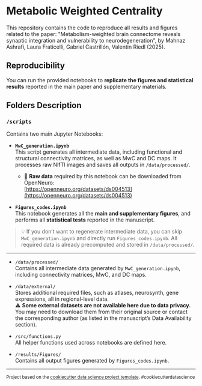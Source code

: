 # Metabolic Weighted Centrality

This repository contains the code to reproduce all results and figures related to the paper:
"Metabolism-weighted brain connectome reveals synaptic integration and vulnerability to neurodegeneration", by Mahnaz Ashrafi, Laura Fraticelli, Gabriel Castrillón, Valentin Riedl (2025).

## Reproducibility

You can run the provided notebooks to **replicate the figures and statistical results** reported in the main paper and supplementary materials.


## Folders Description

### `/scripts`

Contains two main Jupyter Notebooks:

- **`MwC_generation.ipynb`**  
  This script generates all intermediate data, including functional and structural connectivity matrices, as well as MwC and DC maps. It processes raw NIfTI images and saves all outputs in `/data/processed/`.

  - 🔗 **Raw data** required by this notebook can be downloaded from OpenNeuro:  
    [https://openneuro.org/datasets/ds004513](https://openneuro.org/datasets/ds004513)

- **`Figures_codes.ipynb`**  
  This notebook generates all the **main and supplementary figures**, and performs all **statistical tests** reported in the manuscript.

> 💡 If you don’t want to regenerate intermediate data, you can skip `MwC_generation.ipynb` and directly run `Figures_codes.ipynb`. All required data is already precomputed and stored in `/data/processed/`.

---


- `/data/processed/`  
  Contains all intermediate data generated by `MwC_generation.ipynb`, including connectivity matrices, MwC, and DC maps.

- `/data/external/`  
  Stores additional required files, such as atlases, neurosynth, gene expressions, all in regional-level data.  
  ⚠️ **Some external datasets are not  available here due to data privacy.** You may need to download them from their original source or contact the corresponding author (as listed in the manuscript’s Data Availability section).

- `/src/functions.py`  
  All helper functions used across notebooks are defined here.

- `/results/Figures/`  
  Contains all output figures generated by `Figures_codes.ipynb`.

--------

<p><small>Project based on the <a target="_blank" href="https://drivendata.github.io/cookiecutter-data-science/">cookiecutter data science project template</a>. #cookiecutterdatascience</small></p>
